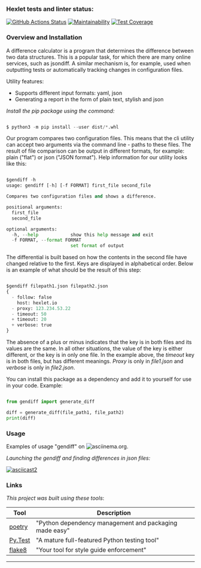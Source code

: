 ### Hexlet tests and linter status:

[![GitHub Actions Status](https://github.com/RustSaf/python-project-50/actions/workflows/hexlet-check.yml/badge.svg)](https://github.com/RustSaf/python-project-50/actions)
[![Maintainability](https://api.codeclimate.com/v1/badges/2970babfb69a24ebb786/maintainability)](https://codeclimate.com/github/RustSaf/python-project-50/maintainability)
[![Test Coverage](https://api.codeclimate.com/v1/badges/2970babfb69a24ebb786/test_coverage)](https://codeclimate.com/github/RustSaf/python-project-50/test_coverage)

### Overview and Installation

A difference calculator is a program that determines the difference between two data structures. This is a popular task, 
for which there are many online services, such as jsondiff. A similar mechanism is, for example, used when outputting 
tests or automatically tracking changes in configuration files.

Utility features:

   * Supports different input formats: yaml, json
   * Generating a report in the form of plain text, stylish and json



_Install the pip package using the command:_

```python

$ python3 -m pip install --user dist/*.whl

```


Our program compares two configuration files. This means that the cli utility can accept two arguments via the command line - 
paths to these files. The result of file comparison can be output in different formats, for example: plain ("flat") or json 
("JSON format"). Help information for our utility looks like this:

```python

$gendiff -h
usage: gendiff [-h] [-f FORMAT] first_file second_file

Compares two configuration files and shows a difference.

positional arguments:
  first_file
  second_file

optional arguments:
  -h, --help            show this help message and exit
  -f FORMAT, --format FORMAT
                        set format of output

```

The differential is built based on how the contents in the second file have changed relative to the first. Keys are displayed in 
alphabetical order. Below is an example of what should be the result of this step:

```python

$gendiff filepath1.json filepath2.json
{
  - follow: false
    host: hexlet.io
  - proxy: 123.234.53.22
  - timeout: 50
  + timeout: 20
  + verbose: true
}

```


The absence of a plus or minus indicates that the key is in both files and its values ​​are the same. In all other situations, 
the value of the key is either different, or the key is in only one file. In the example above, the _timeout_ key is in both files, 
but has different meanings. _Proxy_ is only in _file1.json_ and _verbose_ is only in _file2.json_.


You can install this package as a dependency and add it to yourself for use in your code. 
Example:

```python

from gendiff import generate_diff

diff = generate_diff(file_path1, file_path2)
print(diff)

```


### Usage

Examples of usage "gendiff" on ![asciinema.org](https://asciinema.org).


_Launching the gendiff and finding differences in json files:_

[![asciicast2](https://asciinema.org/a/qbOmbJ1bQ4UyNXGwZPaC18w1P.png)](https://asciinema.org/a/qbOmbJ1bQ4UyNXGwZPaC18w1P)


### Links

_This project was built using these tools_:

| Tool                                                                        | Description                                             |
|-----------------------------------------------------------------------------|---------------------------------------------------------|
| [poetry](https://python-poetry.org/)                                        | "Python dependency management and packaging made easy"  |
| [Py.Test](https://pytest.org/)                                              | "A mature full-featured Python testing tool"            |
| [flake8](https://flake8.pycqa.org/)                                         | "Your tool for style guide enforcement"                 |

---
